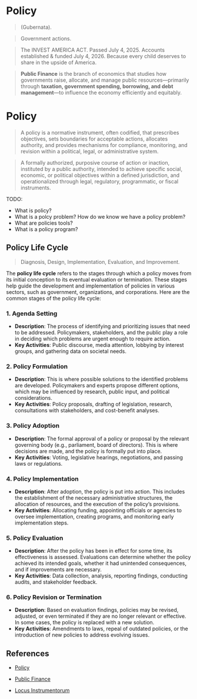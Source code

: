 # Policy

> (Gubernata).

> Government actions.

> The INVEST AMERICA ACT. Passed July 4, 2025. Accounts established & funded July 4, 2026. Because every child deserves to share in the upside of America.

> **Public Finance** is the branch of economics that studies how governments raise, allocate, and manage public resources—primarily through **taxation, government spending, borrowing, and debt management**—to influence the economy efficiently and equitably.


# Policy

> A policy is a normative instrument, often codified, that prescribes objectives, sets boundaries for acceptable actions, allocates authority, and provides mechanisms for compliance, monitoring, and revision within a political, legal, or administrative system.

> A formally authorized, purposive course of action or inaction, instituted by a public authority, intended to achieve specific social, economic, or political objectives within a defined jurisdiction, and operationalized through legal, regulatory, programmatic, or fiscal instruments.

TODO:

- What is policy?
- What is a polcy problem? How do we know we have a policy problem?
- What are policies tools?
- What is a policy program?

## Policy Life Cycle

> Diagnosis, Design, Implementation, Evaluation, and Improvement.

The **policy life cycle** refers to the stages through which a policy moves from its initial conception to its eventual evaluation or termination. These stages help guide the development and implementation of policies in various sectors, such as government, organizations, and corporations. Here are the common stages of the policy life cycle:

### 1. **Agenda Setting**

* **Description**: The process of identifying and prioritizing issues that need to be addressed. Policymakers, stakeholders, and the public play a role in deciding which problems are urgent enough to require action.
* **Key Activities**: Public discourse, media attention, lobbying by interest groups, and gathering data on societal needs.

### 2. **Policy Formulation**

* **Description**: This is where possible solutions to the identified problems are developed. Policymakers and experts propose different options, which may be influenced by research, public input, and political considerations.
* **Key Activities**: Policy proposals, drafting of legislation, research, consultations with stakeholders, and cost-benefit analyses.

### 3. **Policy Adoption**

* **Description**: The formal approval of a policy or proposal by the relevant governing body (e.g., parliament, board of directors). This is where decisions are made, and the policy is formally put into place.
* **Key Activities**: Voting, legislative hearings, negotiations, and passing laws or regulations.

### 4. **Policy Implementation**

* **Description**: After adoption, the policy is put into action. This includes the establishment of the necessary administrative structures, the allocation of resources, and the execution of the policy’s provisions.
* **Key Activities**: Allocating funding, appointing officials or agencies to oversee implementation, creating programs, and monitoring early implementation steps.

### 5. **Policy Evaluation**

* **Description**: After the policy has been in effect for some time, its effectiveness is assessed. Evaluations can determine whether the policy achieved its intended goals, whether it had unintended consequences, and if improvements are necessary.
* **Key Activities**: Data collection, analysis, reporting findings, conducting audits, and stakeholder feedback.

### 6. **Policy Revision or Termination**

* **Description**: Based on evaluation findings, policies may be revised, adjusted, or even terminated if they are no longer relevant or effective. In some cases, the policy is replaced with a new solution.
* **Key Activities**: Amendments to laws, repeal of outdated policies, or the introduction of new policies to address evolving issues.

## References

- [Policy](https://en.wikipedia.org/wiki/Policy)

- [Public Finance](https://en.wikipedia.org/wiki/Public_finance)

- [Locus Instrumentorum](../../Locus-Instrumentorum/README.md)
